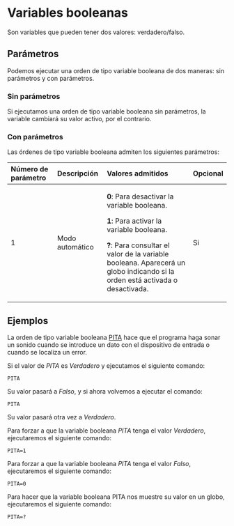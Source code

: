 # Variables booleanas

Son variables que pueden tener dos valores: verdadero/falso.

## Parámetros

Podemos ejecutar una orden de tipo variable booleana de dos maneras: sin parámetros y con parámetros.

### Sin parámetros

Si ejecutamos una orden de tipo variable booleana sin parámetros, la variable cambiará su valor activo, por el contrario.

### Con parámetros

Las órdenes de tipo variable booleana admiten los siguientes parámetros:

<table>
  <thead>
    <tr>
      <th style="text-align:left">N&#xFA;mero de par&#xE1;metro</th>
      <th style="text-align:left">Descripci&#xF3;n</th>
      <th style="text-align:left">Valores admitidos</th>
      <th style="text-align:left">Opcional</th>
    </tr>
  </thead>
  <tbody>
    <tr>
      <td style="text-align:left">1</td>
      <td style="text-align:left">Modo autom&#xE1;tico</td>
      <td style="text-align:left">
        <p><b>0</b>: Para desactivar la variable booleana.</p>
        <p><b>1</b>: Para activar la variable booleana.</p>
        <p><b>?</b>: Para consultar el valor de la variable booleana. Aparecer&#xE1;
          un globo indicando si la orden est&#xE1; activada o desactivada.</p>
      </td>
      <td style="text-align:left">Si</td>
    </tr>
  </tbody>
</table>

## Ejemplos

La orden de tipo variable booleana [PITA](../../ventana-de-dibujo/variables/p/pita.md) hace que el programa haga sonar un sonido cuando se introduce un dato con el dispositivo de entrada o cuando se localiza un error.

Si el valor de _PITA_ es _Verdadero_ y ejecutamos el siguiente comando:

```text
PITA
```

Su valor pasará a _Falso_, y si ahora volvemos a ejecutar el comando:

```text
PITA
```

Su valor pasará otra vez a _Verdadero_.

Para forzar a que la variable booleana _PITA_ tenga el valor _Verdadero_, ejecutaremos el siguiente comando:

```text
PITA=1
```

Para forzar a que la variable booleana _PITA_ tenga el valor _Falso_, ejecutaremos el siguiente comando:

```text
PITA=0
```

Para hacer que la variable booleana PITA nos muestre su valor en un globo, ejecutaremos el siguiente comando:

```text
PITA=?
```

